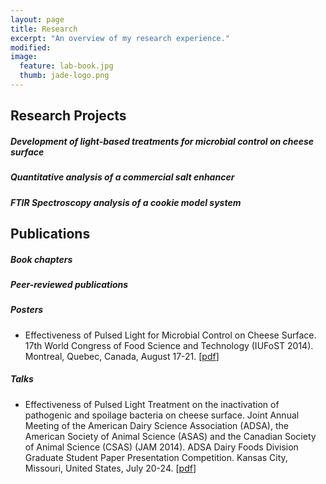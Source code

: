 ```yaml
---
layout: page
title: Research
excerpt: "An overview of my research experience."
modified: 
image: 
  feature: lab-book.jpg
  thumb: jade-logo.png
---
```


## Research Projects

##### Development of light-based treatments for microbial control on cheese surface

##### Quantitative analysis of a commercial salt enhancer

##### FTIR Spectroscopy analysis of a cookie model system


## Publications

##### Book chapters

##### Peer-reviewed publications

##### Posters

* Effectiveness of Pulsed Light for Microbial Control on Cheese Surface. 17th World Congress of Food Science and Technology (IUFoST 2014). Montreal, Quebec, Canada, August 17-21. [[pdf](https://dl.dropboxusercontent.com/u/51364198/Poster_IUFoST.pdf)]

##### Talks

* Effectiveness of Pulsed Light Treatment on the inactivation of pathogenic and spoilage bacteria on cheese surface. Joint Annual Meeting of the American Dairy Science Association (ADSA), the American Society of Animal Science (ASAS) and the Canadian Society of Animal Science (CSAS) (JAM 2014). ADSA Dairy Foods Division Graduate Student Paper Presentation Competition. Kansas City, Missouri, United States, July 20-24. [[pdf](https://dl.dropboxusercontent.com/u/51364198/Presentation_ADSA.pdf)]
